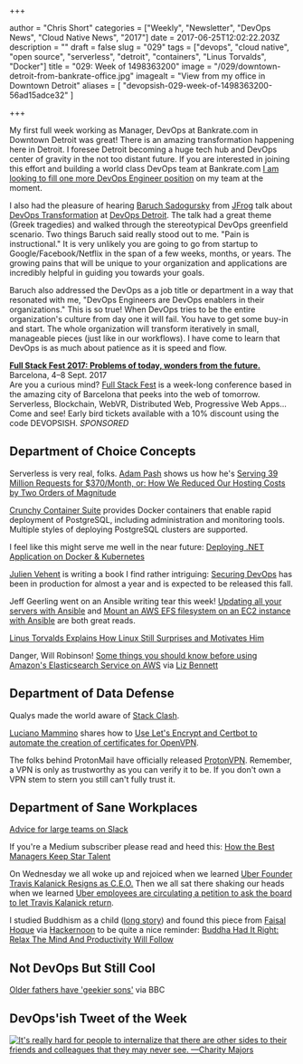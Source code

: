 +++

author = "Chris Short"
categories = ["Weekly", "Newsletter", "DevOps News", "Cloud Native News", "2017"]
date = 2017-06-25T12:02:22.203Z
description = ""
draft = false
slug = "029"
tags = ["devops", "cloud native", "open source", "serverless", "detroit", "containers", "Linus Torvalds", "Docker"]
title = "029: Week of 1498363200"
image = "/029/downtown-detroit-from-bankrate-office.jpg"
imagealt = "View from my office in Downtown Detroit"
aliases = [
    "devopsish-029-week-of-1498363200-56ad15adce32"
]

+++

My first full week working as Manager, DevOps at Bankrate.com in Downtown Detroit was great! There is an amazing transformation happening here in Detroit. I foresee Detroit becoming a huge tech hub and DevOps center of gravity in the not too distant future. If you are interested in joining this effort and building a world class DevOps team at Bankrate.com [I am looking to fill one more DevOps Engineer position](http://app.jobvite.com/m?3ru8KiwA) on my team at the moment.

I also had the pleasure of hearing [Baruch Sadogursky](https://twitter.com/jbaruch) from [JFrog](https://www.jfrog.com/) talk about [DevOps Transformation](https://www.jfrog.com/shownotes/devops-scale-greek-tragedy-3-acts-devops-detroit/) at [DevOps Detroit](https://www.meetup.com/DevOps-Detroit/). The talk had a great theme (Greek tragedies) and walked through the stereotypical DevOps greenfield scenario. Two things Baruch said really stood out to me. "Pain is instructional." It is very unlikely you are going to go from startup to Google/Facebook/Netflix in the span of a few weeks, months, or years. The growing pains that will be unique to your organization and applications are incredibly helpful in guiding you towards your goals.

Baruch also addressed the DevOps as a job title or department in a way that resonated with me, "DevOps Engineers are DevOps enablers in their organizations." This is so true! When DevOps tries to be the entire organization's culture from day one it will fail. You have to get some buy-in and start. The whole organization will transform iteratively in small, manageable pieces (just like in our workflows). I have come to learn that DevOps is as much about patience as it is speed and flow.

[**Full Stack Fest 2017: Problems of today, wonders from the future.**](https://2017.fullstackfest.com)  
Barcelona, 4–8 Sept. 2017  
Are you a curious mind? [Full Stack Fest](https://2017.fullstackfest.com) is a week-long conference based in the amazing city of Barcelona that peeks into the web of tomorrow. Serverless, Blockchain, WebVR, Distributed Web, Progressive Web Apps... Come and see! Early bird tickets available with a 10% discount using the code DEVOPSISH. *SPONSORED*

## Department of Choice Concepts

Serverless is very real, folks. [Adam Pash](https://medium.com/@adampash) shows us how he's [Serving 39 Million Requests for $370/Month, or: How We Reduced Our Hosting Costs by Two Orders of Magnitude](https://trackchanges.postlight.com/serving-39-million-requests-for-370-month-or-how-we-reduced-our-hosting-costs-by-two-orders-of-edc30a9a88cd)

[Crunchy Container Suite](https://github.com/CrunchyData/crunchy-containers) provides Docker containers that enable rapid deployment of PostgreSQL, including administration and monitoring tools. Multiple styles of deploying PostgreSQL clusters are supported.

I feel like this might serve me well in the near future: [Deploying .NET Application on Docker & Kubernetes](https://hackernoon.com/deploying-net-application-on-docker-kubernetes-21ae85273827)

[Julien Vehent](https://twitter.com/jvehent) is writing a book I find rather intriguing: [Securing DevOps](https://www.manning.com/books/securing-devops) has been in production for almost a year and is expected to be released this fall.

Jeff Geerling went on an Ansible writing tear this week! [Updating all your servers with Ansible](https://www.jeffgeerling.com/blog/2017/updating-all-your-servers-ansible) and [Mount an AWS EFS filesystem on an EC2 instance with Ansible](https://www.jeffgeerling.com/blog/2017/mount-aws-efs-filesystem-on-ec2-instance-ansible) are both great reads.

[Linus Torvalds Explains How Linux Still Surprises and Motivates Him](https://www.linux.com/blog/event/lc3-china/20176/6/linus-torvalds-explains-how-linux-still-surprises-and-motivates-him)

Danger, Will Robinson! [Some things you should know before using Amazon's Elasticsearch Service on AWS](https://read.acloud.guru/things-you-should-know-before-using-awss-elasticsearch-service-7cd70c9afb4f) via [Liz Bennett](https://medium.com/@lizbennett)

## Department of Data Defense

Qualys made the world aware of [Stack Clash](https://blog.qualys.com/securitylabs/2017/06/19/the-stack-clash).

[Luciano Mammino](https://twitter.com/loige) shares how to [Use Let's Encrypt and Certbot to automate the creation of certificates for OpenVPN](http://loige.co/using-lets-encrypt-and-certbot-to-automate-the-creation-of-certificates-for-openvpn/).

The folks behind ProtonMail have officially released [ProtonVPN](https://protonvpn.com/blog/free-vpn-service-launch/). Remember, a VPN is only as trustworthy as you can verify it to be. If you don't own a VPN stem to stern you still can't fully trust it.

## Department of Sane Workplaces

[Advice for large teams on Slack](https://slackhq.com/advice-for-large-teams-on-slack-8518f8f09c91)

If you're a Medium subscriber please read and heed this: [How the Best Managers Keep Star Talent](https://medium.com/@matttrainer/how-the-best-managers-keep-star-talent-4b025e772f81)

On Wednesday we all woke up and rejoiced when we learned [Uber Founder Travis Kalanick Resigns as C.E.O.](https://mobile.nytimes.com/2017/06/21/technology/uber-ceo-travis-kalanick.html) Then we all sat there shaking our heads when we learned [Uber employees are circulating a petition to ask the board to let Travis Kalanick return](https://www.recode.net/2017/6/22/15855174/uber-employees-petition-travis-kalanick-return).

I studied Buddhism as a child ([long story](https://chrisshort.net/center-for-purposeful-living/)) and found this piece from [Faisal Hoque](https://medium.com/@faisal_hoque) via [Hackernoon](https://medium.com/@hackernoon) to be quite a nice reminder: [Buddha Had It Right: Relax The Mind And Productivity Will Follow](https://hackernoon.com/buddha-had-it-right-relax-the-mind-and-productivity-will-follow-f2e21b1ef928)

## Not DevOps But Still Cool

[Older fathers have 'geekier sons'](http://www.bbc.com/news/health-40340540) via BBC

## DevOps'ish Tweet of the Week

[![It's really hard for people to internalize that there are other sides to their friends and colleagues that *they may never see*. —Charity Majors](/029/029-tweet-of-the-week.png)](https://twitter.com/mipsytipsy/status/878748980125069313)
